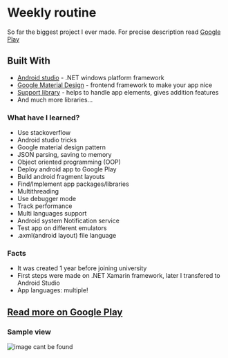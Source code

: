 # Weekly routine

So far the biggest project I ever made. For precise description read [Google Play](https://play.google.com/store/apps/details?id=com.armandasalmd.weeklyroutine&rdid=com.armandasalmd.weeklyroutine)

## Built With

* [Android studio](https://developer.android.com/studio/) - .NET windows platform framework
* [Google Material Design](https://material.io/develop/android/) - frontend framework to make your app nice
* [Support library](https://developer.android.com/topic/libraries/support-library/) - helps to handle app elements, gives addition features
* And much more libraries...

### What have I learned?

* Use stackoverflow
* Android studio tricks
* Google material design pattern
* JSON parsing, saving to memory
* Object oriented programming (OOP)
* Deploy android app to Google Play
* Build android fragment layouts
* Find/Implement app packages/libraries
* Multithreading
* Use debugger mode
* Track performance
* Multi languages support
* Android system Notification service
* Test app on different emulators
* .axml(android layout) file language 

### Facts

* It was created 1 year before joining university
* First steps were made on .NET Xamarin framework, later I transfered to Android Studio
* App languages: multiple!

## [Read more on Google Play](https://play.google.com/store/apps/details?id=com.armandasalmd.weeklyroutine&rdid=com.armandasalmd.weeklyroutine)

### Sample view

![image cant be found](https://lh3.googleusercontent.com/Mq7-wPBKMZCaEZw5i4CDSl58hSn5ZZGiYixKf6clPAxP_W5sEpbLK6Eef7jVEcCSKcw=w1920-h969-rw)

